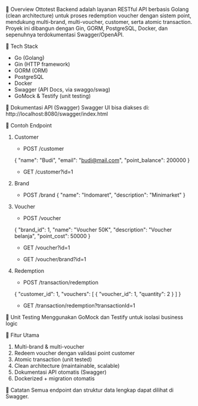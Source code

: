 🚀 Overview
Ottotest Backend adalah layanan RESTful API berbasis Golang (clean architecture) untuk proses redemption voucher dengan sistem point, mendukung multi-brand, multi-voucher, customer, serta atomic transaction.
Proyek ini dibangun dengan Gin, GORM, PostgreSQL, Docker, dan sepenuhnya terdokumentasi Swagger/OpenAPI.

🧩 Tech Stack

- Go (Golang)
- Gin (HTTP framework)
- GORM (ORM)
- PostgreSQL
- Docker
- Swagger (API Docs, via swaggo/swag)
- GoMock & Testify (unit testing)

📖 Dokumentasi API (Swagger)
Swagger UI bisa diakses di:
http://localhost:8080/swagger/index.html

🔗 Contoh Endpoint

1. Customer

   - POST /customer

   {
   "name": "Budi",
   "email": "budi@mail.com",
   "point_balance": 200000
   }

   - GET /customer?id=1

2. Brand
   - POST /brand
     {
     "name": "Indomaret",
     "description": "Minimarket"
     }
3. Voucher

   - POST /voucher

   {
   "brand_id": 1,
   "name": "Voucher 50K",
   "description": "Voucher belanja",
   "point_cost": 50000
   }

   - GET /voucher?id=1

   - GET /voucher/brand?id=1

4. Redemption

   - POST /transaction/redemption

   {
   "customer_id": 1,
   "vouchers":
   [
   { "voucher_id": 1, "quantity": 2 }
   ]
   }

   - GET /transaction/redemption?transactionId=1

🧪 Unit Testing
Menggunakan GoMock dan Testify untuk isolasi business logic

🎯 Fitur Utama

1. Multi-brand & multi-voucher
2. Redeem voucher dengan validasi point customer
3. Atomic transaction (unit tested)
4. Clean architecture (maintainable, scalable)
5. Dokumentasi API otomatis (Swagger)
6. Dockerized + migration otomatis

📝 Catatan
Semua endpoint dan struktur data lengkap dapat dilihat di Swagger.
